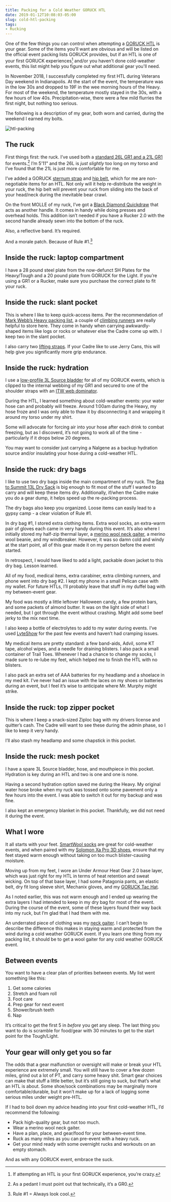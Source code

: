```yaml
---
title: Packing for a Cold Weather GORUCK HTL
date: 2019-01-12T10:08:03-05:00
slug: cold-htl-packing
tags:
- Rucking
---
```


One of the few things you can control when attempting a [GORUCK HTL](https://www.goruck.com/htl/) is your gear. Some of the items you’ll want are obvious and will be listed on the official event packing lists GORUCK provides, but if an HTL is one of your first GORUCK experiences[^1] and/or you haven’t done cold-weather events, this list might help you figure out what additional gear you'll need. 

In November 2018, I successfully completed my first HTL during Veterans Day weekend in Indianapolis. At the start of the event, the temperature was in the low 30s and dropped to 19F in the wee morning hours of the Heavy. For most of the weekend, the temperature mostly stayed in the 30s, with a few hours of low 40s. Precipitation-wise, there were a few mild flurries the first night, but nothing too serious. 

The following is a description of my gear, both worn and carried, during the weekend I earned my bolts. 

![htl-packing](2018-htl-gear.JPG) 

## The ruck

First things first: the ruck. I’ve used both a [standard 26L GR1 and a 21L GR1](https://www.goruck.com/rucksacks/shop-all-rucksacks/) for events.[^2] I’m 5’11" and the 26L is *just slightly* too long on my torso and I’ve found that the 21L is just more comfortable for me. 

I’ve added a GORUCK [sternum strap](https://www.goruck.com/molle-sternum-strap/) and [hip belt](https://www.goruck.com/padded-hip-belt/), which for me are non-negotiable items for an HTL. Not only will it help re-distribute the weight in your ruck, the hip belt will prevent your ruck from sliding into the back of your head/neck during the inevitable bear crawl. 

On the front MOLLE of my ruck, I’ve got a [Black Diamond Quickdraw](https://www.amazon.com/gp/product/B004M3DXX2/ref=ppx_yo_dt_b_asin_title_o08__o00_s00?ie=UTF8&psc=1) that acts as another handle. It comes in handy while doing presses and overhead holds. This addition isn’t needed if you have a Rucker 2.0 with the second handle already sewn into the bottom of the ruck.

Also, a reflective band. It’s required. 

And a morale patch. Because of Rule #1.[^3] 

## Inside the ruck: laptop compartment

I have a 28 pound steel plate from the now-defunct SH Plates for the Heavy/Tough and a 20 pound plate from GORUCK for the Light. If you’re using a GR1 or a Rucker, make sure you purchase the correct plate to fit your ruck.

## Inside the ruck: slant pocket

This is where I like to keep quick-access items. Per the recommendation of [Mark Webb’s Heavy packing list](https://overld.me/2014/04/10/packing-for-a-goruck-heavy/), a couple of [climbing runners](https://www.amazon.com/Black-Diamond-10mm-Dynex-Runner/dp/B019NULFMY/ref=sr_1_4?ie=UTF8&qid=1547303760&sr=8-4&keywords=120cm%2Bclimbing%2Brunner&th=1&psc=1) are really helpful to store here. They come in handy when carrying awkwardly-shaped items like logs or rocks or whatever else the Cadre come up with. I keep two in the slant pocket.

I also carry two [lifting straps](https://www.amazon.com/gp/product/B0011861UI/ref=ppx_yo_dt_b_asin_title_o02__o00_s00?ie=UTF8&psc=1). If your Cadre like to use Jerry Cans, this will help give you significantly more grip endurance. 

## Inside the ruck: hydration

I use a [low-profile 3L Source bladder](https://www.amazon.com/gp/product/B008S9DYLC/ref=ppx_yo_dt_b_asin_title_o01__o00_s00?ie=UTF8&psc=1) for all of my GORUCK events, which is clipped to the internal webbing of my GR1 and secured to one of the shoulder straps with an [ITW web dominator](https://www.goruck.com/molle-bladder-hose-retainer/). 

During the HTL, I learned something about cold-weather events: your water hose can and probably will freeze. Around 1:00am during the Heavy, my hose froze and I was only able to thaw it by disconnecting it and wrapping it around my torso under my shirt.

Some will advocate for forcing air into your hose after each drink to combat freezing, but as I discoverd, it’s not going to work all of the time - particularly if it drops below 20 degrees.

You may want to consider just carrying a Nalgene as a backup hydration source and/or insulating your hose during a cold-weather HTL. 


## Inside the ruck: dry bags

I like to use two dry bags inside the main compartment of my ruck. The [Sea to Summit 13L Dry Sack](https://www.amazon.com/gp/product/B001Q3KKGY/ref=ppx_yo_dt_b_asin_title_o01__o00_s01?ie=UTF8&psc=1) is big enough to fit most of the stuff I wanted to carry and will keep these items dry. Additionally, if/when the Cadre make you do a gear dump, it helps speed up the re-packing process. 

The dry bags also keep you organized. Loose items can easily lead to a gypsy camp - a clear violation of Rule #1. 

In dry bag #1, I stored extra clothing items. Extra wool socks, an extra-warm pair of gloves each came in very handy during this event. It’s also where I initially stored my half-zip thermal layer, a [merino wool neck gaiter](https://buffusa.com/buff-products/neckwarmers/heavyweight-merino-wool-neckwarmer/black/110963), a merino wool beanie, and my windbreaker. However, it was so damn cold and windy at the start point, all of this gear made it on my person before the event started. 

In retrospect, I would have liked to add a light, packable down jacket to this dry bag. Lesson learned.

All of my food, medical items, extra carabiner, extra climbing runners, and phone went into dry bag #2. I kept my phone in a small Pelican case with my wallet. For future HTLs, I’ll probably leave that stuff in my duffel bag with my between-event gear. 

My food was mostly a little leftover Halloween candy, a few protein bars, and some packets of almond butter. It was on the light side of what I needed, but I got through the event without crashing. Might add some beef jerky to the mix next time.

I also keep a bottle of electrolytes to add to my water during events. I’ve used [LyteShow](https://www.amazon.com/gp/product/B00EISFBYA/ref=oh_aui_search_asin_title?ie=UTF8&th=1) for the past few events and haven’t had cramping issues. 

My medical items are pretty standard: a few band-aids, Advil, some KT tape, alcohol wipes, and a needle for draining blisters. I also pack a small container of Trail Toes. Whenever I had a chance to change my socks, I made sure to re-lube my feet, which helped me to finish the HTL with no blisters. 

I also pack an extra set of AAA batteries for my headlamp and a shoelace in my med kit. I’ve never had an issue with the laces on my shoes or batteries during an event, but I feel it’s wise to anticipate where Mr. Murphy might strike. 

## Inside the ruck: top zipper pocket

This is where I keep a snack-sized Ziploc bag with my drivers license and quitter’s cash. The Cadre will want to see these during the admin phase, so I like to keep it very handy. 

I’ll also stash my headlamp and some chapstick in this pocket.

## Inside the ruck: mesh pocket

I have a spare 3L Source bladder, hose, and mouthpiece in this pocket. Hydration is key during an HTL and two is one and one is none. 

Having a second hydration option saved me during the Heavy. My original water hose broke when my ruck was tossed onto some pavement only a few hours into the event. I was able to switch it out for my backup and was fine. 

I also kept an emergency blanket in this pocket. Thankfully, we did not need it during the event. 

## What I wore

It all starts with your feet. [SmartWool socks](https://www.amazon.com/Smartwool-Mens-Outdoor-Heavy-Socks/dp/B07CN9LJ7G) are great for cold-weather events, and when paired with my [Solomon Xa Pro 3D shoes](https://www.amazon.com/Salomon-Mens-Trail-Runner-Chive/dp/B01HD6SKOG/ref=sr_1_3?ie=UTF8&qid=1547307032&sr=8-3&keywords=salomon%2Bpro%2B3d&th=1), ensure that my feet stayed warm enough without taking on too much blister-causing moisture. 

Moving up from my feet, I wore an Under Armour Heat Gear 2.0 base layer, which was just right for my HTL in terms of heat retention and sweat wicking. On top of that base layer, I had some Patagonia pants, an elastic belt, dry fit long sleeve shirt, Mechanix gloves, and my [GORUCK Tac Hat](https://www.goruck.com/tac-hat-mesh/). 

As I noted earlier, this was not warm enough and I ended up wearing the extra layers I had intended to keep in my dry bag for most of the event. During the course of the event, some of these layers found their way back into my ruck, but I’m glad that I had them with me.

An underrated piece of clothing was my [neck gaiter](https://buffusa.com/buff-products/neckwarmers/heavyweight-merino-wool-neckwarmer/black/110963). I can’t begin to describe the difference this makes in staying warm and protected from the wind during a cold weather GORUCK event. If you learn one thing from my packing list, it should be to get a wool gaiter for any cold weather GORUCK event. 

## Between events

You want to have a clear plan of priorities between events. My list went something like this: 

1. Get some calories
2. Stretch and foam roll
3. Foot care
4. Prep gear for next event
5. Shower/brush teeth 
6. Nap

It’s critical to get the first 5 in *before* you get any sleep. The last thing you want to do is scramble for food/gear with 30 minutes to get to the start point for the Tough/Light.

## Your gear will only get you so far

The odds that a gear malfunction or oversight will make or break your HTL experience are extremely small. You will still have to cover a few dozen miles, grind out a lot of PT, and carry some heavy shit. Smart gear choices can make that stuff a little better, but it’s still going to suck, but that’s what an HTL is about. Some shoe/sock combinations may be marginally more comfortable/durable, but it won’t make up for a lack of logging some serious miles under weight pre-HTL.

If I had to boil down my advice heading into your first cold-weather HTL, I’d recommend the following:

- Pack high-quality gear, but not too much.
- Wear a merino wool neck gaiter.
- Have a plan, place, and gear/food for your between-event time.
- Ruck as many miles as you can pre-event with a heavy ruck.
- Get your mind ready with some overnight rucks and workouts on an empty stomach.

And as with any GORUCK event, embrace the suck.

[^1]: If attempting an HTL is your first GORUCK experience, you’re crazy.

[^2]: As a pedant I must point out that technically, it’s a GR0.

[^3]: Rule #1 = Always look cool.